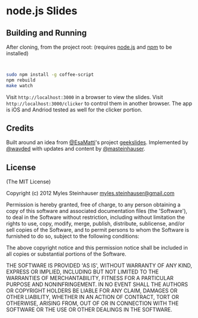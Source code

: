 # node.js Slides

## Building and Running

After cloning, from the project root: (requires [node.js](http://nodejs.org) and [npm](http://npmjs.org) to be installed)

```sh


sudo npm install -g coffee-script
npm rebuild
make watch
```

Visit `http://localhost:3000` in a browser to view the slides.  Visit `http://localhost:3000/clicker` to control them in another browser.  The app is iOS and Andriod tested as well for the clicker portion.

## Credits

Built around an idea from [@EsaMatti](http://twitter.com/EsaMatti)'s project [geekslides](https://github.com/epeli/geekslides).
Implemented by [@wavded](http://twitter.com/wavded) with updates and content by [@masteinhauser](http://twitter.com/masteinhauser).

## License

(The MIT License)

Copyright (c) 2012 Myles Steinhauser <myles.steinhauser@gmail.com>

Permission is hereby granted, free of charge, to any person obtaining a copy of this software and associated documentation files (the 'Software'), to deal in the Software without restriction, including without limitation the rights to use, copy, modify, merge, publish, distribute, sublicense, and/or sell copies of the Software, and to permit persons to whom the Software is furnished to do so, subject to the following conditions:

The above copyright notice and this permission notice shall be included in all copies or substantial portions of the Software.

THE SOFTWARE IS PROVIDED 'AS IS', WITHOUT WARRANTY OF ANY KIND, EXPRESS OR IMPLIED, INCLUDING BUT NOT LIMITED TO THE WARRANTIES OF MERCHANTABILITY, FITNESS FOR A PARTICULAR PURPOSE AND NONINFRINGEMENT. IN NO EVENT SHALL THE AUTHORS OR COPYRIGHT HOLDERS BE LIABLE FOR ANY CLAIM, DAMAGES OR OTHER LIABILITY, WHETHER IN AN ACTION OF CONTRACT, TORT OR OTHERWISE, ARISING FROM, OUT OF OR IN CONNECTION WITH THE SOFTWARE OR THE USE OR OTHER DEALINGS IN THE SOFTWARE.
